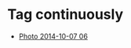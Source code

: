 <!--
title: Tag continuously
date: 2020-06-28T14:55:35.426Z
tags:
-->
# Tag continuously

 * [Photo 2014-10-07 06](99386746937.md)